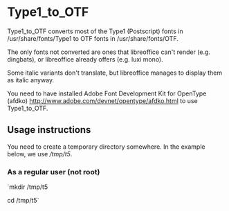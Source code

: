 # Type1_to_OTF
Type1_to_OTF converts most of the Type1 (Postscript) fonts in
/usr/share/fonts/Type1 to OTF fonts in /usr/share/fonts/OTF.

The only fonts not converted are ones that libreoffice can't render
(e.g. dingbats), or libreoffice already offers (e.g. luxi mono).

Some italic variants don't translate,
but libreoffice manages to display them as italic anyway.

You need to have installed Adobe Font Development Kit for OpenType (afdko)
http://www.adobe.com/devnet/opentype/afdko.html
to use Type1_to_OTF.

## Usage instructions
You need to create a temporary directory somewhere. In the example below, we use */tmp/t5*.
### As a regular user (not root)
`mkdir /tmp/t5

cd /tmp/t5`
